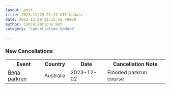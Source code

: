 ```yaml
---
layout: post
title: 2023/11/29 21:12 UTC Update
date: 2023-11-29 21:12:15 +0000
author: Cancellations Bot
category: 'Cancellation Update'

---
```


<h3>New Cancellations</h3>
<div class='hscrollable'>
<table style='width: 100%'>
    <tr>
        <th>Event</th>
        <th>Country</th>
        <th>Date</th>
        <th>Cancellation Note</th>
    </tr>
    <tr>
        <td><a href="https://www.parkrun.com.au/bega">Bega parkrun</a></td>
        <td>Australia</td>
        <td>2023-12-02</td>
        <td>Flooded parkrun course</td>
    </tr>
</table>
</div>

